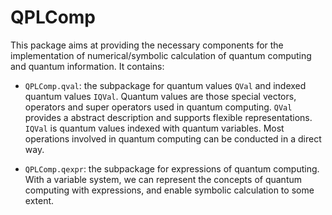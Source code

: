 # QPLComp

This package aims at providing the necessary components for the implementation of numerical/symbolic calculation of quantum computing and quantum information. It contains:

- `QPLComp.qval`: the subpackage for quantum values `QVal` and indexed quantum values `IQVal`. Quantum values are those special vectors, operators and super operators used in quantum computing. `QVal` provides a abstract description and supports flexible representations. `IQVal` is quantum values indexed with quantum variables. Most operations involved in quantum computing can be conducted in a direct way.

- `QPLComp.qexpr`: the subpackage for expressions of quantum computing. With a variable system, we can represent the concepts of quantum computing with expressions, and enable symbolic calculation to some extent.